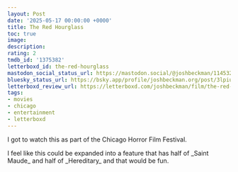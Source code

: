```yaml
---
layout: Post
date: '2025-05-17 00:00:00 +0000'
title: The Red Hourglass
toc: true
image:
description:
rating: 2
tmdb_id: '1375382'
letterboxd_id: the-red-hourglass
mastodon_social_status_url: https://mastodon.social/@joshbeckman/114532885513575804
bluesky_status_url: https://bsky.app/profile/joshbeckman.org/post/3lpiualc5cg2j
letterboxd_review_url: https://letterboxd.com/joshbeckman/film/the-red-hourglass/
tags:
- movies
- chicago
- entertainment
- letterboxd
---
```


 <p>I got to watch this as part of the Chicago Horror Film Festival.</p><p>I feel like this could be expanded into a feature that has half of _Saint Maude_ and half of _Hereditary_ and that would be fun.</p> 
